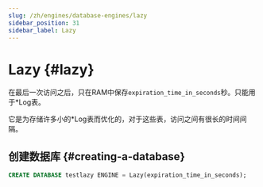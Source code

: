 ```yaml
---
slug: /zh/engines/database-engines/lazy
sidebar_position: 31
sidebar_label: Lazy
---
```


# Lazy {#lazy}

在最后一次访问之后，只在RAM中保存`expiration_time_in_seconds`秒。只能用于\*Log表。

它是为存储许多小的\*Log表而优化的，对于这些表，访问之间有很长的时间间隔。

## 创建数据库 {#creating-a-database}

``` sql
CREATE DATABASE testlazy ENGINE = Lazy(expiration_time_in_seconds);
```


